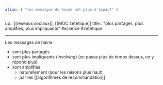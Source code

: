 ```yaml
---
alias: [ "les messages de haine ont plus d'impact" ]
---
```

up:: [[réseaux sociaux]], [[MOC zetetique]] 
title:: "plus partagés, plus amplifiés, plus impliquants"
#science #zététique

---

Les messages de haine :
 - sont plus partagés
 - sont plus impliquants (_involving_) (on passe plus de temps dessus, on y répond plus)
 - sont amplifiés
     - naturellement (pour les raisons plus haut)
     - par les [[algorithmes de recommandation]] 